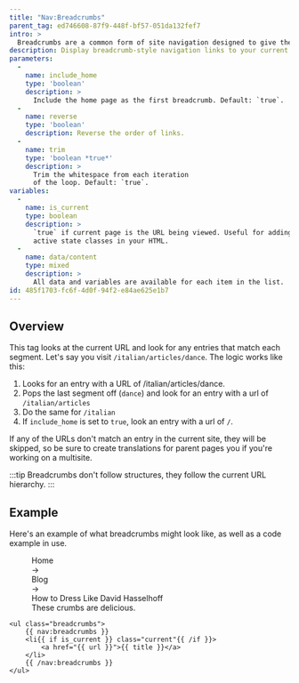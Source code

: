 ```yaml
---
title: "Nav:Breadcrumbs"
parent_tag: ed746608-87f9-448f-bf57-051da132fef7
intro: >
  Breadcrumbs are a common form of site navigation designed to give the user a view of where the current page is in the parent/child hierarchy. Much like the crumbs left by a certain little German boy — they lead from wherever you are, all the way back home.
description: Display breadcrumb-style navigation links to your current page.
parameters:
  -
    name: include_home
    type: 'boolean'
    description: >
      Include the home page as the first breadcrumb. Default: `true`.
  -
    name: reverse
    type: 'boolean'
    description: Reverse the order of links.
  -
    name: trim
    type: 'boolean *true*'
    description: >
      Trim the whitespace from each iteration
      of the loop. Default: `true`.
variables:
  -
    name: is_current
    type: boolean
    description: >
      `true` if current page is the URL being viewed. Useful for adding
      active state classes in your HTML.
  -
    name: data/content
    type: mixed
    description: >
      All data and variables are available for each item in the list.
id: 485f1703-fc6f-4d0f-94f2-e84ae625e1b7
---
```

## Overview

This tag looks at the current URL and look for any entries that match each segment. Let's say you visit `/italian/articles/dance`. The logic works like this:

1. Looks for an entry with a URL of /italian/articles/dance.
2. Pops the last segment off (`dance`) and look for an entry with a url of `/italian/articles`
3. Do the same for `/italian`
4. If `include_home` is set to `true`, look an entry with a url of `/`.

If any of the URLs don't match an entry in the current site, they will be skipped, so be sure to create translations for parent pages you if you're working on a multisite.

:::tip
Breadcrumbs don't follow structures, they follow the current URL hierarchy.
:::

## Example

Here's an example of what breadcrumbs might look like, as well as a code example in use.

<figure>
    <div class="flex font-mono space-x-4 mx-4">
      <div>Home</div>
      <div>&rarr;</div>
      <div>Blog</div>
      <div>&rarr;</div>
      <div class="text-pink-hot font-bold">How to Dress Like David Hasselhoff</div>
    </div>
    <figcaption>These crumbs are delicious.</figcaption>
</figure>

```
<ul class="breadcrumbs">
    {{ nav:breadcrumbs }}
    <li{{ if is_current }} class="current"{{ /if }}>
        <a href="{{ url }}">{{ title }}</a>
    </li>
    {{ /nav:breadcrumbs }}
</ul>
```
